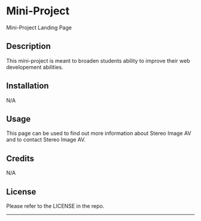 # Mini-Project
Mini-Project Landing Page

## Description
This mini-project is meant to broaden students ability to improve their web developement abilities.

## Installation

N/A

## Usage

This page can be used to find out more information about Stereo Image AV and to contact Stereo Image AV. 
## Credits

N/A

## License

Please refer to the LICENSE in the repo.

---